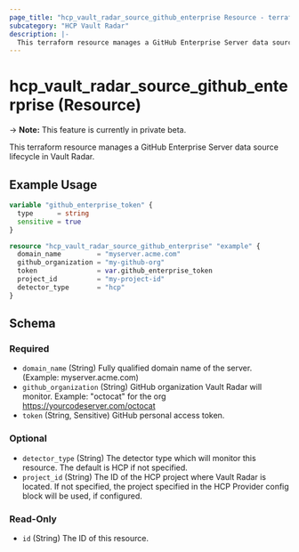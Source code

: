```yaml
---
page_title: "hcp_vault_radar_source_github_enterprise Resource - terraform-provider-hcp"
subcategory: "HCP Vault Radar"
description: |-
  This terraform resource manages a GitHub Enterprise Server data source lifecycle in Vault Radar.
---
```


# hcp_vault_radar_source_github_enterprise (Resource)

-> **Note:** This feature is currently in private beta.

This terraform resource manages a GitHub Enterprise Server data source lifecycle in Vault Radar.

## Example Usage

```terraform
variable "github_enterprise_token" {
  type      = string
  sensitive = true
}

resource "hcp_vault_radar_source_github_enterprise" "example" {
  domain_name         = "myserver.acme.com"
  github_organization = "my-github-org"
  token               = var.github_enterprise_token
  project_id          = "my-project-id"
  detector_type       = "hcp"
}
```


<!-- schema generated by tfplugindocs -->
## Schema

### Required

- `domain_name` (String) Fully qualified domain name of the server. (Example: myserver.acme.com)
- `github_organization` (String) GitHub organization Vault Radar will monitor. Example: "octocat" for the org https://yourcodeserver.com/octocat
- `token` (String, Sensitive) GitHub personal access token.

### Optional

- `detector_type` (String) The detector type which will monitor this resource. The default is HCP if not specified.
- `project_id` (String) The ID of the HCP project where Vault Radar is located. If not specified, the project specified in the HCP Provider config block will be used, if configured.

### Read-Only

- `id` (String) The ID of this resource.
